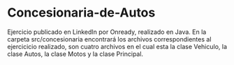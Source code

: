 # Concesionaria-de-Autos
Ejercicio publicado en LinkedIn por Onready, realizado en Java.
En la carpeta src/concesionaria encontrará los archivos correspondientes al ejercicicio realizado, son cuatro archivos en el cual esta la clase Vehiculo, la clase Autos, la clase Motos y la clase Principal.


